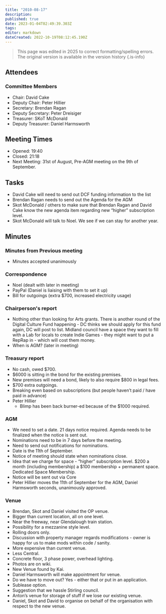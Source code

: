 ```yaml
---
title: "2010-08-17"
description: 
published: true
date: 2023-01-04T02:49:39.303Z
tags: 
editor: markdown
dateCreated: 2022-10-19T08:12:45.190Z
---
```


> This page was edited in 2025 to correct formatting/spelling errors. The original version is available in the version history
{.is-info}

## Attendees

### Committee Members

- Chair: David Cake
- Deputy Chair: Peter Hillier
- Secretary: Brendan Ragan
- Deputy Secretary: Peter Dreisiger
- Treasurer: SKoT McDonald
- Deputy Treasurer: Daniel Harmsworth

## Meeting Times

- Opened: 19:40
- Closed: 21:18
- Next Meeting: 31st of August, Pre-AGM meeting on the 9th of September.

## Tasks

- David Cake will need to send out DCF funding information to the list
- Brendan Ragan needs to send out the Agenda for the AGM
- Skot McDonald / others to make sure that Brendan Ragan and David Cake know the new agenda item regarding new “higher” subscription level.
- Skot McDonald will talk to Noel. We see if we can stay for another year.

## Minutes

### Minutes from Previous meeting

- Minutes accepted unanimously

### Correspondence

- Noel (dealt with later in meeting)
- PayPal (Daniel is liaising with them to set it up)
- Bill for outgoings (extra \$700, increased electricity usage)

### Chairperson's report

- Nothing other than looking for Arts grants. There is another round of the Digital Culture Fund happening - DC thinks we should apply for this fund again, DC will post to list. Midland council have a space they want to fill with a Lab for locals to create Indie Games - they might want to put a RepRap in - which will cost them money.
- When is AGM? (later in meeting)

### Treasury report

- No cash, owed \$700.
- \$6000 is sitting in the bond for the existing premises.
- New premises will need a bond, likely to also require \$800 in legal fees.
- \$700 extra outgoings.
- Breaking even based on subscriptions (but people haven’t paid / have paid in advance)
- Peter Hillier
  - Blimp has been back burner-ed because of the \$1000 required.

### AGM

- We need to set a date. 21 days notice required. Agenda needs to be finalized when the notice is sent out.
- Nominations need to be in 7 days before the meeting.
- Need to send out notifications for nominations.
- Date is the 11th of September.
- Notice of meeting should state when nominations close.
- Idea that we charge for space - “higher” subscription level. \$200 a month (including membership) a \$100 membership + permanent space. Dedicated Space Membership.
- Notice will be sent out via Core
- Peter Hillier moves the 11th of September for the AGM, Daniel Harmsworth seconds, unanimously approved.

### Venue

- Brendan, Skot and Daniel visited the OP venue.
- Bigger than current location, all on one level.
- Near the freeway, near Glendalough train station.
- Possibility for a mezzanine style level.
- Rolling doors only.
- Discussion with property manager regards modifications - owner is happy for us to make mods within code / sanity.
- More expensive than current venue.
- Less Central.
- Concrete floor, 3 phase power, overhead lighting.
- Photos are on wiki.
- New Venue found by Kai.
- Daniel Harmsworth will make appointment for venue.
- Do we have to move out? Yes - either that or put in an application.
- Sublease option.
- Suggestion that we hassle Stirling council.
- Anton’s venue for storage of stuff if we lose our existing venue.
- Daniel, Skot and David to organise on behalf of the organisation with respect to the new venue.
